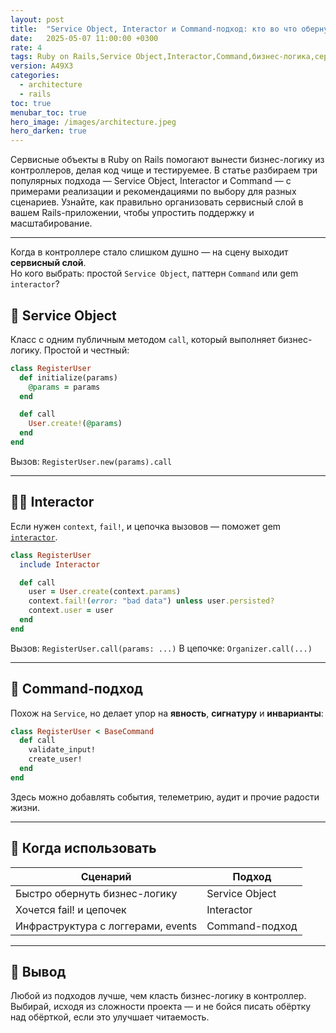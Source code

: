 ```yaml
---
layout: post
title:  "Service Object, Interactor и Command-подход: кто во что обернут"
date:   2025-05-07 11:00:00 +0300
rate: 4
tags: Ruby on Rails,Service Object,Interactor,Command,бизнес-логика,сервисный слой
version: A49X3
categories:
  - architecture
  - rails
toc: true
menubar_toc: true
hero_image: /images/architecture.jpeg
hero_darken: true
---
```

Сервисные объекты в Ruby on Rails помогают вынести бизнес-логику из контроллеров, делая код чище и тестируемее. В статье разбираем три популярных подхода — Service Object, Interactor и Command — с примерами реализации и рекомендациями по выбору для разных сценариев. Узнайте, как правильно организовать сервисный слой в вашем Rails-приложении, чтобы упростить поддержку и масштабирование.

---

Когда в контроллере стало слишком душно — на сцену выходит **сервисный слой**.  
Но кого выбрать: простой `Service Object`, паттерн `Command` или gem `interactor`?

## 🧱 Service Object

Класс с одним публичным методом `call`, который выполняет бизнес-логику. Простой и честный:

```ruby
class RegisterUser
  def initialize(params)
    @params = params
  end

  def call
    User.create!(@params)
  end
end
````

Вызов: `RegisterUser.new(params).call`

---

## 🧙‍♂️ Interactor

Если нужен `context`, `fail!`, и цепочка вызовов — поможет gem [`interactor`](https://github.com/collectiveidea/interactor).

```ruby
class RegisterUser
  include Interactor

  def call
    user = User.create(context.params)
    context.fail!(error: "bad data") unless user.persisted?
    context.user = user
  end
end
```

Вызов: `RegisterUser.call(params: ...)`
В цепочке: `Organizer.call(...)`

---

## 🧾 Command-подход

Похож на `Service`, но делает упор на **явность**, **сигнатуру** и **инварианты**:

```ruby
class RegisterUser < BaseCommand
  def call
    validate_input!
    create_user!
  end
end
```

Здесь можно добавлять события, телеметрию, аудит и прочие радости жизни.

---

## 🚦 Когда использовать

| Сценарий                           | Подход         |
| ---------------------------------- | -------------- |
| Быстро обернуть бизнес-логику      | Service Object |
| Хочется fail! и цепочек            | Interactor     |
| Инфраструктура с логгерами, events | Command-подход |

---

## 💬 Вывод

Любой из подходов лучше, чем класть бизнес-логику в контроллер.
Выбирай, исходя из сложности проекта — и не бойся писать обёртку над обёрткой, если это улучшает читаемость.
